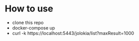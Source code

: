 # How to use
  - clone this repo
  - docker-compose up
  - curl -k https://localhost:5443/jolokia/list?maxResult=1000